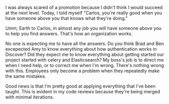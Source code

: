 I was always scared of a promotion because I didn't think I would succeed at the next level.  Today, I told myself "Carlos, you're really good when you have someone above you that knows what they're doing."

Umm, Earth to Carlos, in almost any job you will have someone above you to help you find answers.  That's how an organization works. 

No one is expecting me to have all the answers.  Do you think Brad and Ben excepected Amy to know everything about how authentication works in Discover?  Did they expect me to know everything about getting started our project started with celery and Elasticsearch?   My boss's job is to direct me when I need help, or to correct me when I'm wrong.  There's nothing wrong with this.  Employees only become a problem when they repeatedly make the same mistakes.

Good news is that I'm pretty good at applying everything that I've been taught.  This is evident in my code reviews because they're being merged with minimal iterations.
